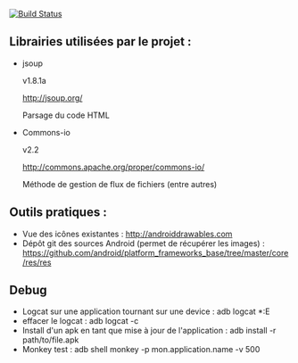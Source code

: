[![Build Status](https://travis-ci.org/AnaelMobilia/NextINpact-Unofficial.svg?branch=master)](https://travis-ci.org/AnaelMobilia/NextINpact-Unofficial)

## Librairies utilisées par le projet :
  - jsoup

	v1.8.1a

	http://jsoup.org/

	Parsage du code HTML


  - Commons-io

	v2.2

	http://commons.apache.org/proper/commons-io/
	
	Méthode de gestion de flux de fichiers (entre autres)

## Outils pratiques :
  - Vue des icônes existantes : http://androiddrawables.com
  - Dépôt git des sources Android (permet de récupérer les images) : https://github.com/android/platform_frameworks_base/tree/master/core/res/res

## Debug
  - Logcat sur une application tournant sur une device : adb logcat *:E
  - effacer le logcat : adb logcat -c
  - Install d'un apk en tant que mise à jour de l'application : adb install -r path/to/file.apk
  - Monkey test : adb shell monkey -p mon.application.name -v 500